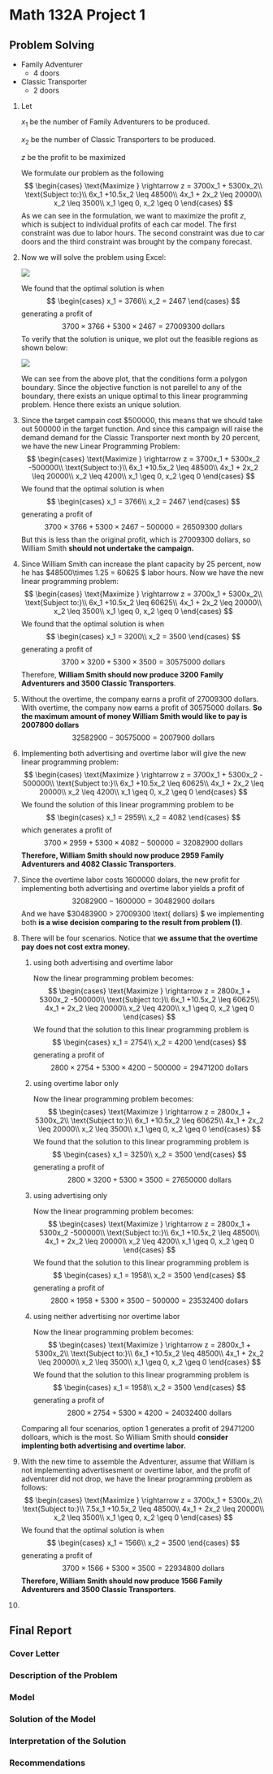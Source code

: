 # Math 132A Project 1

## Problem Solving

- Family Adventurer
  - 4 doors
- Classic Transporter
  - 2 doors

1. Let 

   $x_1$ be the number of Family Adventurers to be produced.

   $x_2$ be the number of Classic Transporters to be produced. 

   $z$ be the profit to be maximized

   We formulate our problem as the following
   $$
   \begin{cases}
    		\text{Maximize  } \rightarrow z = 3700x_1 + 5300x_2\\
    		\text{Subject to:}\\
    		6x_1 +10.5x_2 \leq 48500\\
    		4x_1 + 2x_2 \leq 20000\\
    		x_2 \leq 3500\\
    		x_1 \geq 0, x_2 \geq 0
    \end{cases}
   $$
   As we can see in the formulation, we want to maximize the profit $z$, which is subject to individual profits of each car model. The first constraint was due to labor hours. The second constraint was due to car doors and the third constraint was brought by the company forecast.

2. Now we will solve the problem using Excel:

   ![](imgs/excel.png)

   We found that the optimal solution is when 
   $$
   \begin{cases}
    		x_1 = 3766\\ 
    		x_2 = 2467
    \end{cases}
   $$
   generating a profit of 
   $$
   3700 \times 3766 + 5300 \times 2467 = 27009300 \text{   dollars}
   $$
   To verify that the solution is unique, we plot out the feasible regions as shown below:

   ![](imgs/plot1.png)

   We can see from the above plot, that the conditions form a polygon boundary. Since the objective function is not parellel to any of the boundary, there exists an unique optimal to this linear programming problem. Hence there exists an unique solution.

3. Since the target campain cost $\$ 500000$, this means that we should take out $500000$​ in the target function. And since this campaign will raise the demand demand for the Classic Transporter next month by $20$ percent,  we have the new Linear Programming Problem:
    $$
    \begin{cases}
     		\text{Maximize  } \rightarrow z = 3700x_1 + 5300x_2 -500000\\
     		\text{Subject to:}\\
     		6x_1 +10.5x_2 \leq 48500\\
     		4x_1 + 2x_2 \leq 20000\\
     		x_2 \leq 4200\\
     		x_1 \geq 0, x_2 \geq 0
     \end{cases}
    $$
    We found that the optimal solution is when 
    $$
    \begin{cases}
     		x_1 = 3766\\ 
     		x_2 = 2467
     \end{cases}
    $$
    generating a profit of 
    $$
    3700 \times 3766 + 5300 \times 2467 - 500000 = 26509300 \text{   dollars}
    $$
    But this is less than the original profit, which is $27009300$ dollars, so William Smith **should not undertake the campaign.**

4. Since William Smith can increase the plant capacity by $25$ percent, now he has $48500\times 1.25 = 60625 $ labor hours. Now we have the new linear programming problem:
    $$
    \begin{cases}
     		\text{Maximize  } \rightarrow z = 3700x_1 + 5300x_2\\
     		\text{Subject to:}\\
     		6x_1 +10.5x_2 \leq 60625\\
     		4x_1 + 2x_2 \leq 20000\\
     		x_2 \leq 3500\\
     		x_1 \geq 0, x_2 \geq 0
     \end{cases}
    $$
    We found that the optimal solution is when 
    $$
    \begin{cases}
     		x_1 = 3200\\ 
     		x_2 = 3500
     \end{cases}
    $$
    generating a profit of 
    $$
    3700 \times 3200 + 5300 \times 3500 = 30575000 \text{   dollars}
    $$
    Therefore, **William Smith should now produce $3200$ Family Adventurers and $3500$ Classic Transporters**.

5. Without the overtime, the company earns a profit of $27009300$ dollars. With overtime, the company now earns a profit of $30575000$ dollars. **So the maximum amount of money William Smith would like to pay is $2007800$ dollars**
    $$
    32582900 - 30575000 = 2007900 \text{ dollars}
    $$

6. Implementing both advertising and overtime labor will give the new linear programming problem:
    $$
    \begin{cases}
     		\text{Maximize  } \rightarrow z = 3700x_1 + 5300x_2 - 500000\\
     		\text{Subject to:}\\
     		6x_1 +10.5x_2 \leq 60625\\
     		4x_1 + 2x_2 \leq 20000\\
     		x_2 \leq 4200\\
     		x_1 \geq 0, x_2 \geq 0
     \end{cases}
    $$
    We found the solution of this linear programming problem to be
    $$
    \begin{cases}
     		x_1 = 2959\\ 
     		x_2 = 4082
     \end{cases}
    $$
    which generates a profit of 
    $$
    3700 \times 2959 + 5300 \times 4082 - 500000 = 32082900 \text{   dollars}
    $$
    **Therefore, William Smith should now produce $2959$ Family Adventurers and $4082$ Classic Transporters**.

7. Since the overtime labor costs $1600000$ dolars, the new profit for implementing both advertising and overtime labor yields a profit of 
    $$
    32082900 - 1600000 = 30482900 \text{ dollars}
    $$
    And we have $30483900 > 27009300 \text{ dollars} $ we implementing both **is a wise decision comparing to the result from problem (1)**.

8. There will be four scenarios. Notice that **we assume that the overtime pay does not cost extra money.**

    1. using both advertising and overtime labor

        Now the linear programming problem becomes:
        $$
        \begin{cases}
         		\text{Maximize  } \rightarrow z = 2800x_1 + 5300x_2 -500000\\
         		\text{Subject to:}\\
         		6x_1 +10.5x_2 \leq 60625\\
         		4x_1 + 2x_2 \leq 20000\\
         		x_2 \leq 4200\\
         		x_1 \geq 0, x_2 \geq 0
         \end{cases}
        $$
        We found that the solution to this linear programming problem is 
        $$
        \begin{cases}
         		x_1 = 2754\\ 
         		x_2 = 4200
         \end{cases}
        $$
        generating a profit of
        $$
        2800 \times 2754 + 5300 \times 4200 - 500000 = 29471200 \text{   dollars}
        $$

    2. using overtime labor only

        Now the linear programming problem becomes:
        $$
        \begin{cases}
         		\text{Maximize  } \rightarrow z = 2800x_1 + 5300x_2\\
         		\text{Subject to:}\\
         		6x_1 +10.5x_2 \leq 60625\\
         		4x_1 + 2x_2 \leq 20000\\
         		x_2 \leq 3500\\
         		x_1 \geq 0, x_2 \geq 0
         \end{cases}
        $$
        We found that the solution to this linear programming problem is 
        $$
        \begin{cases}
         		x_1 = 3250\\ 
         		x_2 = 3500
         \end{cases}
        $$
        generating a profit of
        $$
        2800 \times 3200 + 5300 \times 3500 = 27650000 \text{   dollars}
        $$

    3. using advertising only

        Now the linear programming problem becomes:
        $$
        \begin{cases}
         		\text{Maximize  } \rightarrow z = 2800x_1 + 5300x_2 -500000\\
         		\text{Subject to:}\\
         		6x_1 +10.5x_2 \leq 48500\\
         		4x_1 + 2x_2 \leq 20000\\
         		x_2 \leq 4200\\
         		x_1 \geq 0, x_2 \geq 0
         \end{cases}
        $$
        We found that the solution to this linear programming problem is 
        $$
        \begin{cases}
         		x_1 = 1958\\ 
         		x_2 = 3500
         \end{cases}
        $$
        generating a profit of
        $$
        2800 \times 1958 + 5300 \times 3500 - 500000 = 23532400 \text{   dollars}
        $$

    4. using neither advertising nor overtime labor

        Now the linear programming problem becomes:
        $$
        \begin{cases}
         		\text{Maximize  } \rightarrow z = 2800x_1 + 5300x_2\\
         		\text{Subject to:}\\
         		6x_1 +10.5x_2 \leq 48500\\
         		4x_1 + 2x_2 \leq 20000\\
         		x_2 \leq 3500\\
         		x_1 \geq 0, x_2 \geq 0
         \end{cases}
        $$
        We found that the solution to this linear programming problem is 
        $$
        \begin{cases}
         		x_1 = 1958\\ 
         		x_2 = 3500
         \end{cases}
        $$
        generating a profit of
        $$
        2800 \times 2754 + 5300 \times 4200 = 24032400 \text{   dollars}
        $$

    Comparing all four scenarios, option 1 generates a profit of $29471200$ dolloars, which is the most. So William Smith should **consider implenting both advertising and overtime labor.**

9. With the new time to assemble the Adventurer, assume that William is not implementing advertisesment or overtime labor, and the profit of adventurer did not drop, we have the linear programming problem as follows:
    $$
    \begin{cases}
     		\text{Maximize  } \rightarrow z = 3700x_1 + 5300x_2\\
     		\text{Subject to:}\\
     		7.5x_1 +10.5x_2 \leq 48500\\
     		4x_1 + 2x_2 \leq 20000\\
     		x_2 \leq 3500\\
     		x_1 \geq 0, x_2 \geq 0
     \end{cases}
    $$
    We found that the optimal solution is when 
    $$
    \begin{cases}
     		x_1 = 1566\\ 
     		x_2 = 3500
     \end{cases}
    $$
    generating a profit of 
    $$
    3700 \times 1566 + 5300 \times 3500 = 22934800 \text{   dollars}
    $$
    **Therefore, William Smith should now produce $1566$ Family Adventurers and $3500$ Classic Transporters**.

10. 

## Final Report

### Cover Letter

### Description of the Problem

### Model

### Solution of the Model

### Interpretation of the Solution

### Recommendations
